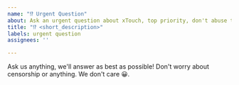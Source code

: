 ```yaml
---
name: "⁉ Urgent Question"
about: Ask an urgent question about xTouch, top priority, don't abuse this
title: "⁉ <short_description>"
labels: urgent question
assignees: ''

---
```


Ask us anything, we'll answer as best as possible! Don't worry about censorship or anything. We don't care 😀.
